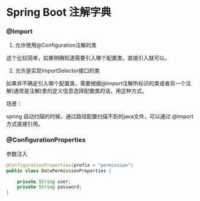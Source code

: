 # Spring Boot 注解字典

### @Import

1. 允许使用@Configuration注解的类

这个比较简单，如果明确知道需要引入哪个配置类，直接引入就可以。

2. 允许是实现ImportSelector接口的类

如果并不确定引入哪个配置类，需要根据@Import注解所标识的类或者另一个注解(通常是注解)里的定义信息选择配置类的话，用这种方式。

场景：

spring 自动扫描的时候，通过路径配置扫描不到的java文件，可以通过 @Import 方式直接引用。

### @ConfigurationProperties

参数注入

```java
@ConfigurationProperties(prefix = "permission")
public class DataPermissionProperties {

    private String user;
    private String password;
}
```

